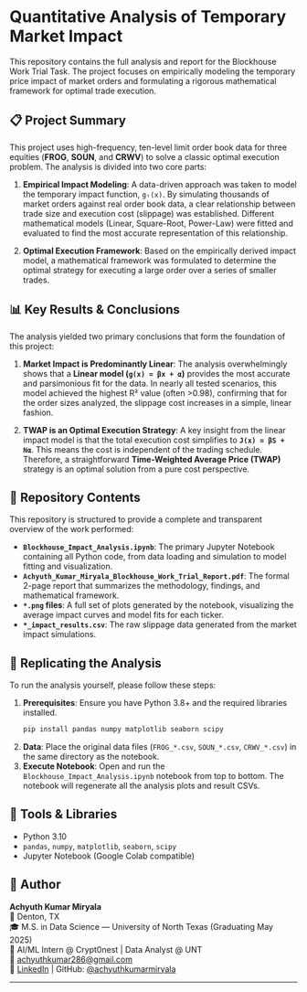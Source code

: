 # Quantitative Analysis of Temporary Market Impact

This repository contains the full analysis and report for the Blockhouse Work Trial Task. The project focuses on empirically modeling the temporary price impact of market orders and formulating a rigorous mathematical framework for optimal trade execution.

## 📋 Project Summary

This project uses high-frequency, ten-level limit order book data for three equities (**FROG**, **SOUN**, and **CRWV**) to solve a classic optimal execution problem. The analysis is divided into two core parts:

1.  **Empirical Impact Modeling**: A data-driven approach was taken to model the temporary impact function, `gₜ(x)`. By simulating thousands of market orders against real order book data, a clear relationship between trade size and execution cost (slippage) was established. Different mathematical models (Linear, Square-Root, Power-Law) were fitted and evaluated to find the most accurate representation of this relationship.

2.  **Optimal Execution Framework**: Based on the empirically derived impact model, a mathematical framework was formulated to determine the optimal strategy for executing a large order over a series of smaller trades.

## 📊 Key Results & Conclusions

The analysis yielded two primary conclusions that form the foundation of this project:

1.  **Market Impact is Predominantly Linear**: The analysis overwhelmingly shows that a **Linear model (`g(x) = βx + α`)** provides the most accurate and parsimonious fit for the data. In nearly all tested scenarios, this model achieved the highest R² value (often >0.98), confirming that for the order sizes analyzed, the slippage cost increases in a simple, linear fashion.

2.  **TWAP is an Optimal Execution Strategy**: A key insight from the linear impact model is that the total execution cost simplifies to **`J(x) = βS + Nα`**. This means the cost is independent of the trading schedule. Therefore, a straightforward **Time-Weighted Average Price (TWAP)** strategy is an optimal solution from a pure cost perspective.

## 📁 Repository Contents

This repository is structured to provide a complete and transparent overview of the work performed:

* **`Blockhouse_Impact_Analysis.ipynb`**: The primary Jupyter Notebook containing all Python code, from data loading and simulation to model fitting and visualization.
* **`Achyuth_Kumar_Miryala_Blockhouse_Work_Trial_Report.pdf`**: The formal 2-page report that summarizes the methodology, findings, and mathematical framework.
* **`*.png` files**: A full set of plots generated by the notebook, visualizing the average impact curves and model fits for each ticker.
* **`*_impact_results.csv`**: The raw slippage data generated from the market impact simulations.

## 🚀 Replicating the Analysis

To run the analysis yourself, please follow these steps:

1.  **Prerequisites**: Ensure you have Python 3.8+ and the required libraries installed.
    ```bash
    pip install pandas numpy matplotlib seaborn scipy
    ```
2.  **Data**: Place the original data files (`FROG_*.csv`, `SOUN_*.csv`, `CRWV_*.csv`) in the same directory as the notebook.
3.  **Execute Notebook**: Open and run the `Blockhouse_Impact_Analysis.ipynb` notebook from top to bottom. The notebook will regenerate all the analysis plots and result CSVs.

## 🧪 Tools & Libraries

- Python 3.10  
- `pandas`, `numpy`, `matplotlib`, `seaborn`, `scipy`  
- Jupyter Notebook (Google Colab compatible)  

## 👤 Author

**Achyuth Kumar Miryala**  
📍 Denton, TX  
🎓 M.S. in Data Science — University of North Texas (Graduating May 2025)  
💼 AI/ML Intern @ Crypt0nest | Data Analyst @ UNT  
📧 achyuthkumar286@gmail.com  
🔗 [LinkedIn](https://www.linkedin.com/in/achyuthkumarmiryala/) | GitHub: [@achyuthkumarmiryala](https://github.com/achyuthkumarmiryala)

---
